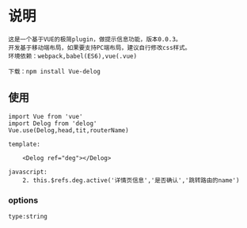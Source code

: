 # 说明

    这是一个基于VUE的极简plugin，做提示信息功能，版本0.0.3。
    开发基于移动端布局，如果要支持PC端布局，建议自行修改css样式。
    环境依赖：webpack,babel(ES6),vue(.vue)

    下载：npm install Vue-delog

## 使用

    import Vue from 'vue'
    import Delog from 'delog'
    Vue.use(Delog,head,tit,routerName)

    template:

        <Delog ref="deg"></Delog>

    javascript:
        2. this.$refs.deg.active('详情页信息','是否确认','跳转路由的name')

### options

    type:string

